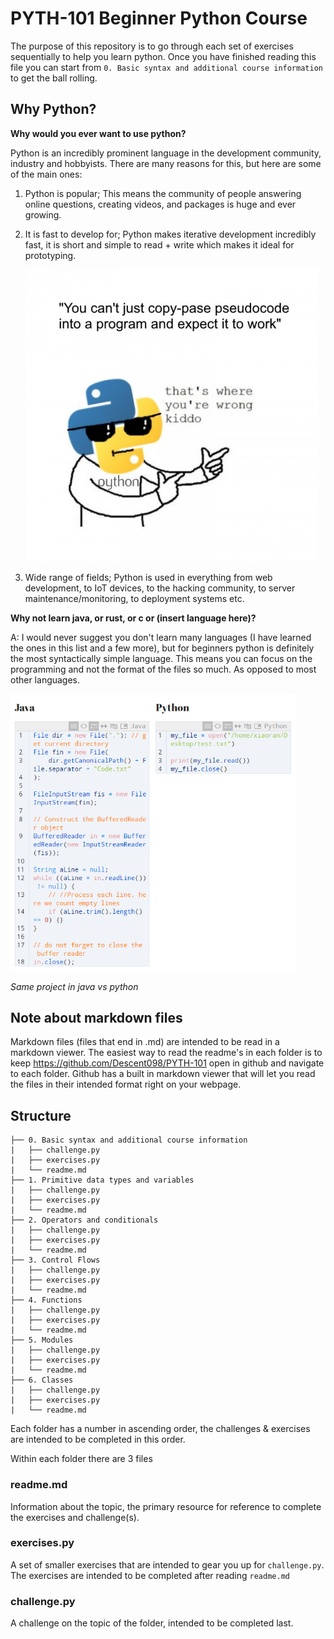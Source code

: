 # PYTH-101 Beginner Python Course

The purpose of this repository is to go through each set of exercises sequentially to help you learn python. Once you have finished reading this file you can start from ```0. Basic syntax and additional course information``` to get the ball rolling.



## Why Python?

**Why would you ever want to use python?** 

Python is an incredibly prominent language in the development community, industry and hobbyists. There are many reasons for this, but here are some of the main ones:

1. Python is popular; This means the community of people answering online questions, creating videos, and packages is huge and ever growing.

2. It is fast to develop for; Python makes iterative development incredibly fast, it is short and simple to read + write which makes it ideal for prototyping.

    <img src="/Images/Memes/python-pseudocode.jpg" alt="python-pseudocode" style="zoom:67%;" />

3. Wide range of fields; Python is used in everything from web development, to IoT devices, to the hacking community, to server maintenance/monitoring, to deployment systems etc.



**Why not learn java, or rust, or c or (insert language here)?**

A: I would never suggest you don't learn many languages (I have learned the ones in this list and a few more), but for beginners python is definitely the most syntactically simple language. This means you can focus on the programming and not the format of the files so much. As opposed to most other languages.

<img src="/Images/java-bad.png" alt="java-bad" style="zoom:67%;" />

*Same project in java vs python*



## Note about markdown files

Markdown files (files that end in .md) are intended to be read in a markdown viewer. The easiest way to read the readme's in each folder is to keep https://github.com/Descent098/PYTH-101 open in github and navigate to each folder. Github has a built in markdown viewer that will let you read the files in their intended format right on your webpage.

## Structure

```
├── 0. Basic syntax and additional course information
|   ├── challenge.py
|   ├── exercises.py
|   └── readme.md
├── 1. Primitive data types and variables
|   ├── challenge.py
|   ├── exercises.py
|   └── readme.md
├── 2. Operators and conditionals
|   ├── challenge.py
|   ├── exercises.py
|   └── readme.md
├── 3. Control Flows
|   ├── challenge.py
|   ├── exercises.py
|   └── readme.md
├── 4. Functions
|   ├── challenge.py
|   ├── exercises.py
|   └── readme.md
├── 5. Modules
|   ├── challenge.py
|   ├── exercises.py
|   └── readme.md
├── 6. Classes
|   ├── challenge.py
|   ├── exercises.py
|   └── readme.md
```

Each folder has a number in ascending order, the challenges & exercises are intended to be completed in this order.

Within each folder there are 3 files

### readme.md

Information about the topic, the primary resource for reference to complete the exercises and challenge(s). 

### exercises.py

A set of smaller exercises that are intended to gear you up for ```challenge.py```. The exercises are intended to be completed after reading ```readme.md```

### challenge.py

A challenge on the topic of the folder, intended to be completed last.
